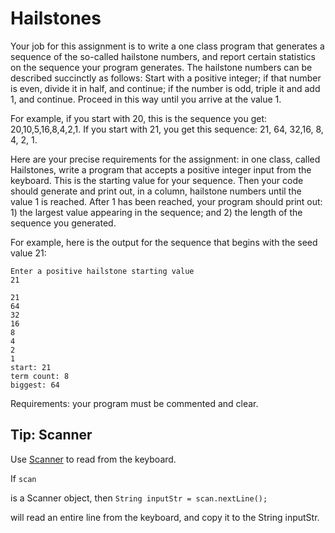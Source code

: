 # Hailstones

Your job for this assignment is to write a one class program that generates a sequence of the so-called hailstone numbers, and report certain statistics on the sequence your program generates. The hailstone numbers can be described succinctly as follows: Start with a positive integer; if that number is even, divide it in half, and continue; if the number is odd, triple it and add 1, and continue. Proceed in this way until you arrive at the value 1.

For example, if you start with 20, this is the sequence you get: 20,10,5,16,8,4,2,1. If you start with 21, you get this sequence: 21, 64, 32,16, 8, 4, 2, 1.

Here are your precise requirements for the assignment: in one class, called Hailstones, write a program that accepts a positive integer input from the keyboard. This is the starting value for your sequence. Then your code should generate and print out, in a column, hailstone numbers until the value 1 is reached. After 1 has been reached, your program should print out: 1) the largest value appearing in the sequence; and 2) the length of the sequence you generated.

For example, here is the output for the sequence that begins with the seed value 21:

```
Enter a positive hailstone starting value
21

21
64
32
16
8
4
2
1
start: 21
term count: 8
biggest: 64
```

Requirements: your program must be commented and clear.

## Tip: Scanner

Use [Scanner](https://www.w3schools.com/java/java_user_input.asp) to read from the keyboard.

If
`scan`

is a Scanner object, then
`String inputStr = scan.nextLine();`

will read an entire line from the keyboard, and copy it to the String inputStr.
